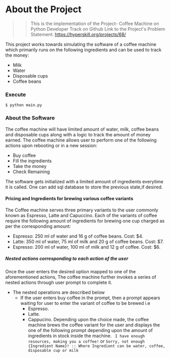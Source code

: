 # About the Project
> > This is the implementation of the Project- Coffee Machine on Python Developer Track on Github
    Link to the Project's Problem Statement: https://hyperskill.org/projects/68/

This project works towards simulating the software of a coffee machine which primarily runs on the following ingredients and can be used to track the money:
* Milk
* Water
* Disposable cups
* Coffee beans

### Execute
```$ python main.py ```

### About the Software
The coffee machine will have limited amount of water, milk, coffee beans and disposable cups along with a logic to track the amount of money earned.
The coffee machine allows user to perform one of the following actions upon rebooting or in a new session: 
* Buy coffee
* Fill the ingredients
* Take the money
* Check Remaining

The software gets initialized with a limited amount of ingredients everytime it is called. One can add sql database to store the previous state,if desired. 

#### Pricing and Ingredients for brewing various coffee variants
The Coffee machine serves three primary variants to the user commonly known as Espresso, Latte and Capuccino.
Each of the variants of coffee require the following amount of ingredients for brewing one cup charged as per the corresponding amount:
* Espresso: 250 ml of water and 16 g of coffee beans. Cost: $4.
* Latte: 350 ml of water, 75 ml of milk and 20 g of coffee beans. Cost: $7. 
* Espresso: 200 ml of water, 100 ml of milk and 12 g of coffee. Cost: $6.

##### Nested actions corresponding to each action of the user
Once the user enters the desired option mapped to one of the aforementioned actions, The coffee machine further invokes a series of nested actions through user prompt to complete it.
- The nested operations are described below 
  * If the user enters buy coffee in the prompt, then a prompt appears waiting for user to enter the variant of coffee to be brewed i.e
    - Espresso.
    - Latte.
    - Cappucino.
  Depending upon the choice made, the coffee machine brews the coffee variant for the user and displays the one of the following prompt depending upon the amount of ingredients in stock inside the machine.
      ``` I have enough resources, making you a coffee!```
      or ```Sorry, not enough {Ingredient Name}! :: Where Ingredient can be water, coffee, disposable cup or milk```
